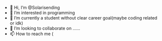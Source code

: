 - 👋 Hi, I’m @Solarisending
- 👀 I’m interested in programming 
- 🌱 I’m currently a student without clear career goal(maybe coding related or idk) 
- 💞️ I’m looking to collaborate on ......
- 📫 How to reach me (

<!---
Solarisending/Solarisending is a ✨ special ✨ repository because its `README.md` (this file) appears on your GitHub profile.
You can click the Preview link to take a look at your changes.
--->
